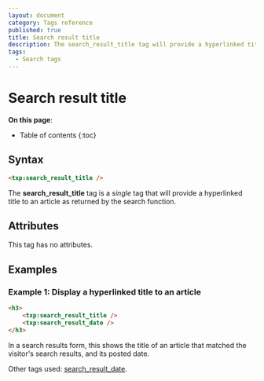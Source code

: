 ```yaml
---
layout: document
category: Tags reference
published: true
title: Search result title
description: The search_result_title tag will provide a hyperlinked title to an article as returned by the search function.
tags:
  - Search tags
---
```


# Search result title

**On this page**:

* Table of contents
{:toc}

## Syntax

~~~ html
<txp:search_result_title />
~~~

The **search_result_title** tag is a *single* tag that will provide a hyperlinked title to an article as returned by the search function.

## Attributes

This tag has no attributes.

## Examples

### Example 1: Display a hyperlinked title to an article

~~~ html
<h3>
    <txp:search_result_title />
    <txp:search_result_date />
</h3>
~~~

In a search results form, this shows the title of an article that matched the visitor's search results, and its posted date.

Other tags used: [search_result_date](/tags/search_result_date).
